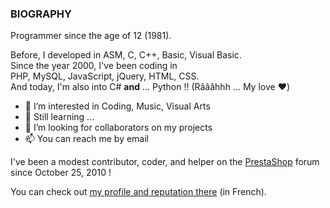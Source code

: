 ### BIOGRAPHY

Programmer since the age of 12 (1981).

Before, I developed in ASM, C, C++, Basic, Visual Basic.  
Since the year 2000, I've been coding in  
PHP, MySQL, JavaScript, jQuery, HTML, CSS.  
And today, I'm also into C# **and** ... Python !! (Râââhhh ... My love ❤️)

- 👀 I’m interested in Coding, Music, Visual Arts
- 🌱 Still learning ...
- 💞️ I’m looking for collaborators on my projects
- 📫 You can reach me by email

I've been a modest contributor, coder, and helper on the [PrestaShop](https://github.com/PrestaShop/PrestaShop) forum since October 25, 2010 !

You can check out [my profile and reputation there](https://www.prestashop.com/forums/profile/137139-captain-flam/?tab=field_core_pfield_19) (in French).
